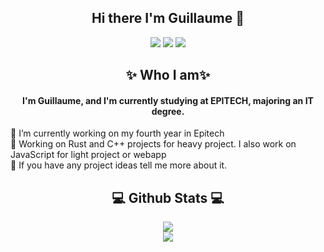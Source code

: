 ## <center>Hi there I'm Guillaume 👋 </centerb>

<center><a href="https://www.linkedin.com/in/guillaume-boudaille-631120201/" target="_blank"><img src="https://img.shields.io/badge/linkedin-%230077B5.svg?&style=for-the-badge&logo=linkedin&logoColor=white"/></a>
<a href="https://github.com/Guismus" target="_blank"><img src="https://img.shields.io/badge/github-%23000000.svg?&style=for-the-badge&logo=github&logoColor=white"/></a>
<a href="https://discordapp.com/users/661377491839090689" target="_blank"><img src="https://img.shields.io/badge/-Discord-grey.svg?&style=for-the-badge&logo=discord&logoColor=white"/></a></center>

## <center>✨ Who I am✨</center>
#### <center>I'm Guillaume, and I'm currently studying at EPITECH, majoring an IT degree.</center>

🔭 I’m currently working on my fourth year in Epitech
<br>
🌱 Working on Rust and C++ projects for heavy project. I also work on JavaScript for light project or webapp
<br>
👯 If you have any project ideas tell me more about it.

## <center>:computer: Github Stats :computer:</center>

 <p align="center">
    <image src="https://github-readme-stats-zeta-wine.vercel.app/api?username=Guismus&show_icons=true&theme=tokyonight&hide_title=true&include_all_commits=true"><br>
    <image src="https://github-readme-stats.vercel.app/api/top-langs/?username=Guismus&langs_count=10&layout=compact&theme=tokyonight"><br>
</p>
